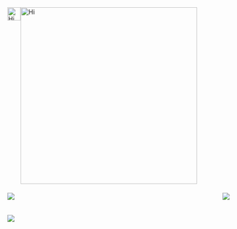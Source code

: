 
  <div style="display: flex;" >
        <img src="https://emojis.slackmojis.com/emojis/images/1588866973/8934/hellokittydance.gif?1588866973" alt="Hi" width="30" />
        <img
          src="https://readme-typing-svg.herokuapp.com?font=DynaPuff&size=18&pause=1000&color=9999FF&center=true&vCenter=true&random=false&width=435&height=30&lines=A+simple+web+developer+from+Guangzhou.++%F0%9F%91%8B"
          alt="Hi"
          width="400"
        />
        </div>
           <p style="display: flex;justify-content: space-between;align-items: flex-end;margin-top: 20px ">
              <img src="https://github-readme-stats.vercel.app/api?username=ZzanZiFeng&show_icons=true&theme=radical" />
              <img src="https://access-counter.vercel.app/api/counter?name=ZzanZiFeng&theme=006&length=7" />
              </p>
              <img  style="margin-top: 20px" src="https://github-readme-activity-graph.vercel.app/graph?username=ZzanZiFeng&theme=github&height=250" />


<!--
**ZzanZiFeng/ZzanZiFeng** is a ✨ _special_ ✨ repository because its `README.md` (this file) appears on your GitHub profile.

Here are some ideas to get you started:

- 🔭 I’m currently working on ...
- 🌱 I’m currently learning ...
- 👯 I’m looking to collaborate on ...
- 🤔 I’m looking for help with ...
- 💬 Ask me about ...
- 📫 How to reach me: ...
- 😄 Pronouns: ...
- ⚡ Fun fact: ...
-->
